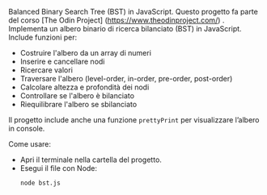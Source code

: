 Balanced Binary Search Tree (BST) in JavaScript. Questo progetto fa parte del corso [The Odin Project] (https://www.theodinproject.com/) .
Implementa un albero binario di ricerca bilanciato (BST) in JavaScript.  
Include funzioni per:  
- Costruire l'albero da un array di numeri  
- Inserire e cancellare nodi  
- Ricercare valori  
- Traversare l'albero (level-order, in-order, pre-order, post-order)  
- Calcolare altezza e profondità dei nodi  
- Controllare se l'albero è bilanciato  
- Riequilibrare l'albero se sbilanciato  

Il progetto include anche una funzione `prettyPrint` per visualizzare l’albero in console.

Come usare:
- Apri il terminale nella cartella del progetto.
- Esegui il file con Node:
   ```bash
   node bst.js
